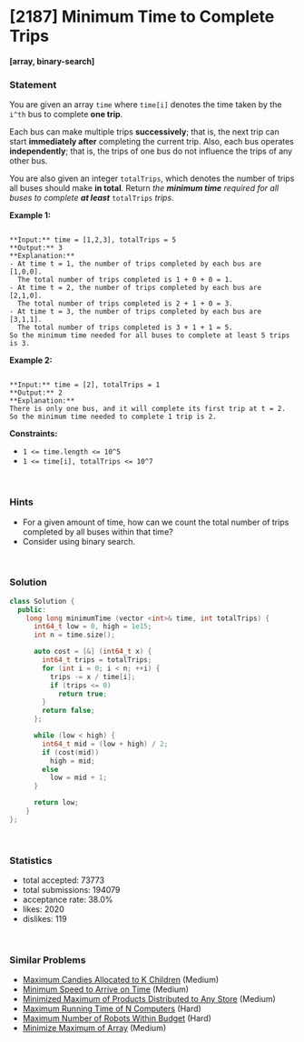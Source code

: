 # [2187] Minimum Time to Complete Trips

**[array, binary-search]**

### Statement

You are given an array `time` where `time[i]` denotes the time taken by the `i^th` bus to complete **one trip**.

Each bus can make multiple trips **successively**; that is, the next trip can start **immediately after** completing the current trip. Also, each bus operates **independently**; that is, the trips of one bus do not influence the trips of any other bus.

You are also given an integer `totalTrips`, which denotes the number of trips all buses should make **in total**. Return *the **minimum time** required for all buses to complete **at least*** `totalTrips` *trips*.


**Example 1:**

```

**Input:** time = [1,2,3], totalTrips = 5
**Output:** 3
**Explanation:**
- At time t = 1, the number of trips completed by each bus are [1,0,0]. 
  The total number of trips completed is 1 + 0 + 0 = 1.
- At time t = 2, the number of trips completed by each bus are [2,1,0]. 
  The total number of trips completed is 2 + 1 + 0 = 3.
- At time t = 3, the number of trips completed by each bus are [3,1,1]. 
  The total number of trips completed is 3 + 1 + 1 = 5.
So the minimum time needed for all buses to complete at least 5 trips is 3.

```

**Example 2:**

```

**Input:** time = [2], totalTrips = 1
**Output:** 2
**Explanation:**
There is only one bus, and it will complete its first trip at t = 2.
So the minimum time needed to complete 1 trip is 2.

```

**Constraints:**
* `1 <= time.length <= 10^5`
* `1 <= time[i], totalTrips <= 10^7`


<br />

### Hints

- For a given amount of time, how can we count the total number of trips completed by all buses within that time?
- Consider using binary search.

<br />

### Solution

```cpp
class Solution {
  public:
    long long minimumTime (vector <int>& time, int totalTrips) {
      int64_t low = 0, high = 1e15;
      int n = time.size();

      auto cost = [&] (int64_t x) {
        int64_t trips = totalTrips;
        for (int i = 0; i < n; ++i) {
          trips -= x / time[i];
          if (trips <= 0)
            return true;
        }
        return false;
      };

      while (low < high) {
        int64_t mid = (low + high) / 2;
        if (cost(mid))
          high = mid;
        else
          low = mid + 1;
      }

      return low;
    }
};
```

<br />

### Statistics

- total accepted: 73773
- total submissions: 194079
- acceptance rate: 38.0%
- likes: 2020
- dislikes: 119

<br />

### Similar Problems

- [Maximum Candies Allocated to K Children](https://leetcode.com/problems/maximum-candies-allocated-to-k-children) (Medium)
- [Minimum Speed to Arrive on Time](https://leetcode.com/problems/minimum-speed-to-arrive-on-time) (Medium)
- [Minimized Maximum of Products Distributed to Any Store](https://leetcode.com/problems/minimized-maximum-of-products-distributed-to-any-store) (Medium)
- [Maximum Running Time of N Computers](https://leetcode.com/problems/maximum-running-time-of-n-computers) (Hard)
- [Maximum Number of Robots Within Budget](https://leetcode.com/problems/maximum-number-of-robots-within-budget) (Hard)
- [Minimize Maximum of Array](https://leetcode.com/problems/minimize-maximum-of-array) (Medium)
